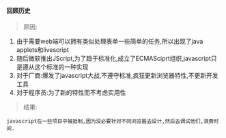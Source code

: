 #### 回顾历史
>原因:

   1. 由于需要web端可以拥有类似处理表单一些简单的任务,所以出现了java applets和livescript
   1. 随后微软推出JScript,为了趋于标准化,成立了ECMASciprt组织,javascript只是遵从这个标准的一种实现
   1. 对于厂商:爆发了javascript大战,不遵守标准,疯狂更新浏览器特性,不更新开发工具
   1. 对于程序员:为了新的特性而不考虑实用性
 
>结果:

    javascript在一些项目中被抵制,因为没必要针对不同浏览器去设计,然后去调试他们,浪费时间.